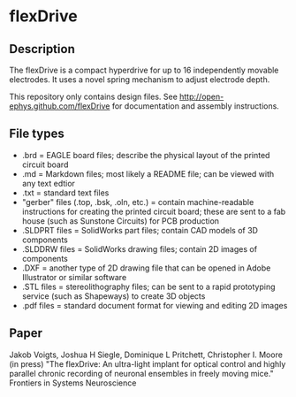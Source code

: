 flexDrive
==========

Description
----------------

The flexDrive is a compact hyperdrive for up to 16 independently movable electrodes. It uses a novel spring mechanism to adjust electrode depth.

This repository only contains design files. See http://open-ephys.github.com/flexDrive for documentation and assembly instructions.

File types
------------
- .brd = EAGLE board files; describe the physical layout of the printed circuit board
- .md = Markdown files; most likely a README file; can be viewed with any text edtior
- .txt  = standard text files
- "gerber" files (.top, .bsk, .oln, etc.) = contain machine-readable instructions for creating the printed circuit board; these are sent to a fab house (such as Sunstone Circuits) for PCB production
- .SLDPRT files = SolidWorks part files; contain CAD models of 3D components
- .SLDDRW files = SolidWorks drawing files; contain 2D images of components
- .DXF = another type of 2D drawing file that can be opened in Adobe Illustrator or similar software
- .STL files = stereolithography files; can be sent to a rapid prototyping service (such as Shapeways) to create 3D objects
- .pdf files = standard document format for viewing and editing 2D images


Paper
----------

Jakob Voigts, Joshua H Siegle, Dominique L Pritchett, Christopher I. Moore (in press) 
"The flexDrive: An ultra-light implant for optical control and highly parallel chronic recording of neuronal ensembles in freely moving mice."
Frontiers in Systems Neuroscience
